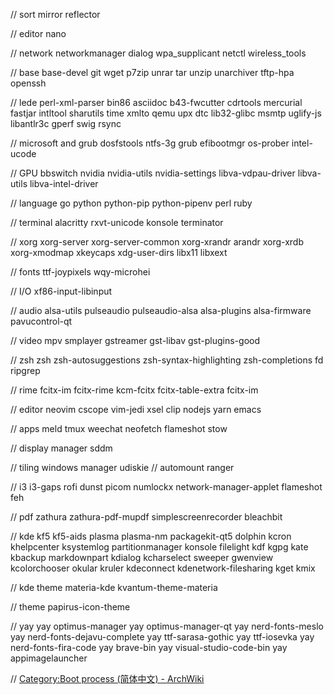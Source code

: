 // sort mirror
reflector

// editor
nano 

// network
networkmanager dialog wpa_supplicant netctl wireless_tools

// base
base-devel git wget p7zip unrar tar unzip unarchiver tftp-hpa openssh

// lede
perl-xml-parser bin86 asciidoc b43-fwcutter cdrtools mercurial fastjar intltool sharutils time xmlto qemu upx dtc lib32-glibc msmtp uglify-js libantlr3c gperf swig rsync

// microsoft and grub
dosfstools ntfs-3g grub efibootmgr os-prober intel-ucode

// GPU
bbswitch nvidia nvidia-utils nvidia-settings libva-vdpau-driver libva-utils libva-intel-driver

// language
go python python-pip python-pipenv perl ruby

// terminal
alacritty rxvt-unicode konsole terminator 

// xorg
xorg-server xorg-server-common xorg-xrandr arandr xorg-xrdb xorg-xmodmap xkeycaps xdg-user-dirs libx11 libxext

// fonts
ttf-joypixels wqy-microhei

// I/O
xf86-input-libinput

// audio
alsa-utils pulseaudio pulseaudio-alsa alsa-plugins alsa-firmware pavucontrol-qt

// video
mpv smplayer gstreamer gst-libav gst-plugins-good

// zsh
zsh zsh-autosuggestions zsh-syntax-highlighting zsh-completions fd ripgrep

// rime
fcitx-im fcitx-rime kcm-fcitx fcitx-table-extra fcitx-im

// editor
neovim cscope vim-jedi xsel clip nodejs yarn emacs

// apps
meld tmux weechat neofetch flameshot stow

// display manager
sddm

// tiling windows manager
udiskie // automount
ranger

// i3
i3-gaps rofi dunst picom numlockx network-manager-applet flameshot  feh

// pdf
zathura zathura-pdf-mupdf simplescreenrecorder bleachbit

// kde
kf5 kf5-aids plasma plasma-nm packagekit-qt5 dolphin kcron khelpcenter ksystemlog partitionmanager konsole filelight kdf kgpg kate kbackup markdownpart kdialog kcharselect sweeper gwenview kcolorchooser okular kruler kdeconnect kdenetwork-filesharing kget kmix

// kde theme
materia-kde kvantum-theme-materia 

// theme
papirus-icon-theme 

// yay
yay optimus-manager
yay optimus-manager-qt
yay nerd-fonts-meslo
yay nerd-fonts-dejavu-complete
yay ttf-sarasa-gothic
yay ttf-iosevka
yay nerd-fonts-fira-code
yay brave-bin
yay visual-studio-code-bin
yay appimagelauncher

// [Category:Boot process (简体中文) - ArchWiki](https://wiki.archlinux.org/title/Category:Boot_process_(%E7%AE%80%E4%BD%93%E4%B8%AD%E6%96%87))